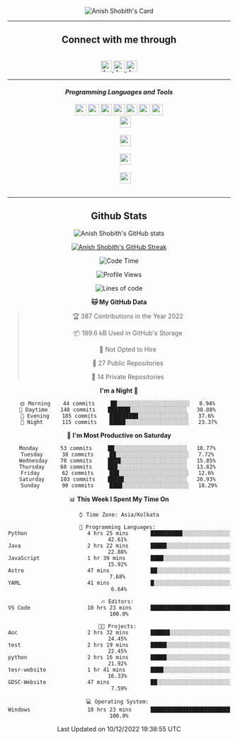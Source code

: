 <div align="center">

![Anish Shobith's Card](https://cardivo.vercel.app/api?name=Anish%20Shobith%20P%20S&description=Hi%20there%F0%9F%91%8B,%20I%20am%20a%2020-years-old.%20I%20am%20a%20Web%20and%20Application%20developer%20from%20India.%20Nice%20to%20meet%20you%20all.%20Looking%20forward%20to%20paritcipate%20with%20you.&image=https://i.imgur.com/WlQk3PY.jpg&&disableAnimation=true&site=https://anishshobithps.tech&pattern=plus&colorPattern=%23171616&backgroundColor=%231a1b26&instagram=anish_shobith&linkedin=Anish%20Shobith%20P%20S&fontColor=%23ffffff&iconColor=%23ffffff)

<hr>
 <h2> Connect with me through </h2>
<br>
<a href="https://www.instagram.com/anish_shobith/">
    <img alt="Anish Shobith's Instagram" width="25px" src="https://raw.githubusercontent.com/Anish-Shobith/Anish-Shobith/master/assets/socials/instagram.svg">
    </a>
    <a href="https://discord.gg/cWgDskT">
    <img alt="Anish Shobith's Discord", width="25px" src="https://raw.githubusercontent.com/Anish-Shobith/Anish-Shobith/master/assets/socials/discord.svg">
    </a>
    <a href="https://open.spotify.com/user/goshcrm0y9jzum2lffvu6f4hz">
    <img alt="Anish Shobith's Spotify", width="25px" src="https://raw.githubusercontent.com/Anish-Shobith/Anish-Shobith/master/assets/socials/spotify.svg">
    </a>
    <br>
    <hr>
    <h4> <i> Programming Languages and Tools </i> </h4>
    <code><img width="25px" src="https://raw.githubusercontent.com/Anish-Shobith/Anish-Shobith/master/assets/languages/javascript.svg"></code>
    <code><img width="25px" src="https://raw.githubusercontent.com/Anish-Shobith/Anish-Shobith/master/assets/languages/typescript.svg"></code>
    <code><img width="25px" src="https://raw.githubusercontent.com/Anish-Shobith/Anish-Shobith/master/assets/languages/cpp.svg"></code>
    <code><img width="25px" src="https://raw.githubusercontent.com/Anish-Shobith/Anish-Shobith/master/assets/languages/ruby.svg"></code>
    <code><img width="25px" src="https://raw.githubusercontent.com/Anish-Shobith/Anish-Shobith/master/assets/languages/html.svg"></code>
    <code><img width="25px" src="https://raw.githubusercontent.com/Anish-Shobith/Anish-Shobith/master/assets/tools/nodejs.svg"></code>
    <code><img width="25px" src="https://raw.githubusercontent.com/Anish-Shobith/Anish-Shobith/master/assets/tools/docker.svg"></code>
    <code>
    <img width="25px" src="https://raw.githubusercontent.com/Anish-Shobith/Anish-Shobith/master/assets/tools/webstorm.svg">
    </code>
    <code>
    <img width="25px" src="https://raw.githubusercontent.com/Anish-Shobith/Anish-Shobith/master/assets/tools/intellij.svg">
    </code>
    <code>
    <img width="25px" src="https://raw.githubusercontent.com/Anish-Shobith/Anish-Shobith/master/assets/tools/visualstudiocode.svg">
    </code>
    <code>
    <img width="25px" src="https://raw.githubusercontent.com/Anish-Shobith/Anish-Shobith/master/assets/tools/git.svg">
    </code>
<hr>
 <h2> Github Stats </h2>

![Anish Shobith's GitHub stats](https://github-readme-stats.vercel.app/api?username=Anish-Shobith&show_icons=true&theme=tokyonight&count_private=true)

[![Anish Shobith's GitHub Streak](https://streak-stats.demolab.com?user=Anish-Shobith&theme=tokyonight&hide_border=true&border_radius=4.6)](https://git.io/streak-stats)

<!--START_SECTION:waka-->
![Code Time](http://img.shields.io/badge/Code%20Time-704%20hrs%2036%20mins-blue)

![Profile Views](http://img.shields.io/badge/Profile%20Views-103-blue)

![Lines of code](https://img.shields.io/badge/From%20Hello%20World%20I%27ve%20Written-109%20Thousand%20lines%20of%20code-blue)

**🐱 My GitHub Data** 

> 🏆 387 Contributions in the Year 2022
 > 
> 📦 189.6 kB Used in GitHub's Storage 
 > 
> 🚫 Not Opted to Hire
 > 
> 📜 27 Public Repositories 
 > 
> 🔑 14 Private Repositories  
 > 
**I'm a Night 🦉** 

```text
🌞 Morning    44 commits     ██░░░░░░░░░░░░░░░░░░░░░░░   8.94% 
🌆 Daytime    148 commits    ███████░░░░░░░░░░░░░░░░░░   30.08% 
🌃 Evening    185 commits    █████████░░░░░░░░░░░░░░░░   37.6% 
🌙 Night      115 commits    █████░░░░░░░░░░░░░░░░░░░░   23.37%

```
📅 **I'm Most Productive on Saturday** 

```text
Monday       53 commits     ██░░░░░░░░░░░░░░░░░░░░░░░   10.77% 
Tuesday      38 commits     ██░░░░░░░░░░░░░░░░░░░░░░░   7.72% 
Wednesday    78 commits     ████░░░░░░░░░░░░░░░░░░░░░   15.85% 
Thursday     68 commits     ███░░░░░░░░░░░░░░░░░░░░░░   13.82% 
Friday       62 commits     ███░░░░░░░░░░░░░░░░░░░░░░   12.6% 
Saturday     103 commits    █████░░░░░░░░░░░░░░░░░░░░   20.93% 
Sunday       90 commits     ████░░░░░░░░░░░░░░░░░░░░░   18.29%

```


📊 **This Week I Spent My Time On** 

```text
⌚︎ Time Zone: Asia/Kolkata

💬 Programming Languages: 
Python                   4 hrs 25 mins       ██████████░░░░░░░░░░░░░░░   42.61% 
Java                     2 hrs 22 mins       █████░░░░░░░░░░░░░░░░░░░░   22.88% 
JavaScript               1 hr 39 mins        ████░░░░░░░░░░░░░░░░░░░░░   15.92% 
Astro                    47 mins             ██░░░░░░░░░░░░░░░░░░░░░░░   7.68% 
YAML                     41 mins             █░░░░░░░░░░░░░░░░░░░░░░░░   6.64%

🔥 Editors: 
VS Code                  10 hrs 23 mins      █████████████████████████   100.0%

🐱‍💻 Projects: 
Aoc                      2 hrs 32 mins       ██████░░░░░░░░░░░░░░░░░░░   24.45% 
test                     2 hrs 19 mins       █████░░░░░░░░░░░░░░░░░░░░   22.45% 
python                   2 hrs 16 mins       █████░░░░░░░░░░░░░░░░░░░░   21.92% 
tesr-website             1 hr 41 mins        ████░░░░░░░░░░░░░░░░░░░░░   16.33% 
GDSC-Website             47 mins             ██░░░░░░░░░░░░░░░░░░░░░░░   7.59%

💻 Operating System: 
Windows                  10 hrs 23 mins      █████████████████████████   100.0%

```


 Last Updated on 10/12/2022 19:38:55 UTC
<!--END_SECTION:waka-->
